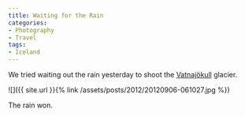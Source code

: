 ```yaml
---
title: Waiting for the Rain
categories:
- Photography
- Travel
tags:
- Iceland
---
```


We tried waiting out the rain yesterday to shoot the [Vatnajökull](http://en.wikipedia.org/wiki/Vatnajökull) glacier.

![]({{ site.url }}{% link /assets/posts/2012/20120906-061027.jpg %})

The rain won.
